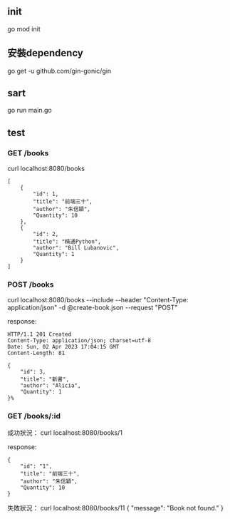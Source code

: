 ## init

go mod init <module-name>

## 安裝dependency
go get -u github.com/gin-gonic/gin

## sart
go run main.go

## test

### GET /books

curl localhost:8080/books
```
[
    {
        "id": 1,
        "title": "前端三十",
        "author": "朱信穎",
        "Quantity": 10
    },
    {
        "id": 2,
        "title": "精通Python",
        "author": "Bill Lubanovic",
        "Quantity": 1
    }
]
```

### POST /books

curl localhost:8080/books --include --header "Content-Type: application/json" -d @create-book.json --request "POST"

response:
```
HTTP/1.1 201 Created
Content-Type: application/json; charset=utf-8
Date: Sun, 02 Apr 2023 17:04:15 GMT
Content-Length: 81

{
    "id": 3,
    "title": "新書",
    "author": "Alicia",
    "Quantity": 1
}%         
```

### GET /books/:id
成功狀況：
curl localhost:8080/books/1

response:
```
{
    "id": "1",
    "title": "前端三十",
    "author": "朱信穎",
    "Quantity": 10
}
```
失敗狀況：
curl localhost:8080/books/11
{
    "message": "Book not found."
}
